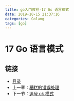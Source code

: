 ```yaml
---
title: go入门教程-17 Go 语言模式   
date: 2019-10-15 21:37:16   
categories: Golang   
tags: [go]   
---
```

# 17 Go 语言模式

## 链接

- [目录](go入门教程-目录.md)
- 上一章：[糟糕的错误处理](16.10.md)
- 下一节：[逗号 ok 模式](17.1.md)
